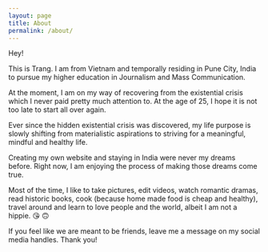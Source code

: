 ```yaml
---
layout: page
title: About
permalink: /about/
---
```


Hey!

This is Trang. I am from Vietnam and temporally residing in Pune City, India to pursue my higher education in Journalism and Mass Communication.

At the moment, I am on my way of recovering from the existential crisis which I never paid pretty much attention to. At the age of 25, I hope it is not too late to start all over again.

Ever since the hidden existential crisis was discovered, my life purpose is slowly shifting from materialistic aspirations to striving for a meaningful, mindful and healthy life.

Creating my own website and staying in India were never my dreams before. Right now, I am enjoying the process of making those dreams come true.

Most of the time, I like to take pictures, edit videos, watch romantic dramas, read historic books, cook (because home made food is cheap and healthy), travel around and learn to love people and the world, albeit I am not a hippie. &#128536; &#128579;

If you feel like we are meant to be friends, leave me a message on my social media handles. Thank you!
